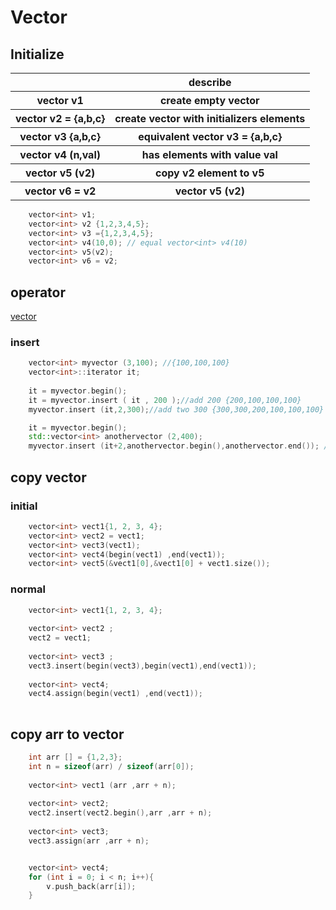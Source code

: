# Vector



## Initialize
<table>
    <thead>
        <tr>
            <th></th>
            <th>describe</th>        
        </tr>
    </thead>
    <tbody>
        <tr>
            <th>vector<T> v1</th>
            <th>create empty vector</th>        
        </tr>     
        <tr>
            <th>vector<T> v2 = {a,b,c}</th>
            <th>create vector with initializers elements</th>        
        </tr> 
            <th>vector<T> v3 {a,b,c}</th>
            <th>equivalent vector<T> v3 = {a,b,c}</th>        
        </tr>  
        </tr> 
            <th>vector<T> v4 (n,val)</th>
            <th>has elements with value val </th>        
        </tr>  
        </tr> 
            <th>vector<T> v5 (v2)</th>
            <th>copy v2 element to v5</th>        
        </tr> 
        </tr> 
            <th>vector<T> v6 = v2</th>
            <th>vector<T> v5 (v2)</th>        
        </tr>        
    </tbody> 
</table>

```c++
    vector<int> v1;
    vector<int> v2 {1,2,3,4,5};
    vector<int> v3 ={1,2,3,4,5};
    vector<int> v4(10,0); // equal vector<int> v4(10)
    vector<int> v5(v2);
    vector<int> v6 = v2;
```

## operator 

<a href = "https://m.cplusplus.com/reference/vector/vector/cend/">vector</a>

### insert

```c++
    vector<int> myvector (3,100); //{100,100,100}
    vector<int>::iterator it;
    
    it = myvector.begin();
    it = myvector.insert ( it , 200 );//add 200 {200,100,100,100}    
    myvector.insert (it,2,300);//add two 300 {300,300,200,100,100,100} 

    it = myvector.begin();    
    std::vector<int> anothervector (2,400);
    myvector.insert (it+2,anothervector.begin(),anothervector.end()); // 在it+2前面差入 =>{300,300,400,400,200,100,100,100}

```


## copy vector

### initial

```c++
    vector<int> vect1{1, 2, 3, 4};
    vector<int> vect2 = vect1;
    vector<int> vect3(vect1);
    vector<int> vect4(begin(vect1) ,end(vect1));
    vector<int> vect5(&vect1[0],&vect1[0] + vect1.size());
```

### normal

```c++
    vector<int> vect1{1, 2, 3, 4};
    
    vector<int> vect2 ;
    vect2 = vect1;
    
    vector<int> vect3 ;
    vect3.insert(begin(vect3),begin(vect1),end(vect1));
    
    vector<int> vect4;	
	vect4.assign(begin(vect1) ,end(vect1));    
    
```



## copy arr to vector

```c++
    int arr [] = {1,2,3};
	int n = sizeof(arr) / sizeof(arr[0]);
    
    vector<int> vect1 (arr ,arr + n);	
    
    vector<int> vect2;	
	vect2.insert(vect2.begin(),arr ,arr + n);
    
    vector<int> vect3;	
	vect3.assign(arr ,arr + n);


    vector<int> vect4;
	for (int i = 0; i < n; i++){
		v.push_back(arr[i]);
	} 
    
```




